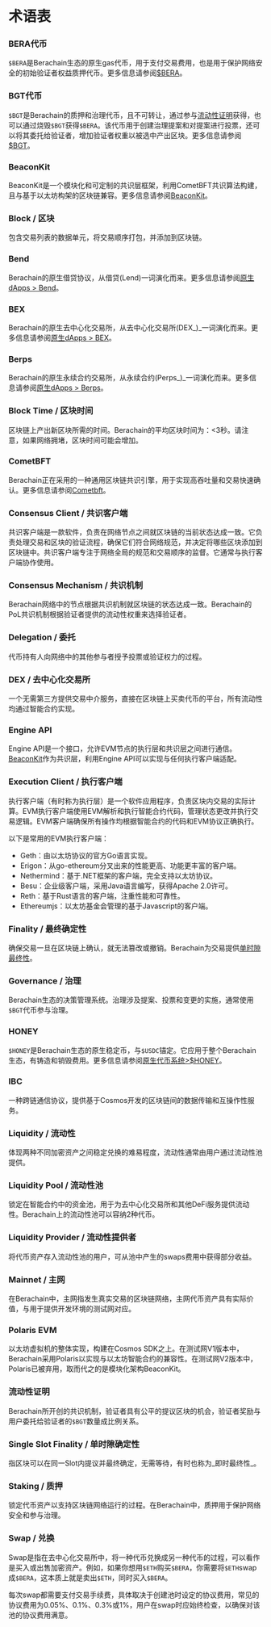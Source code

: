 # 术语表

### BERA代币[​](https://docs.berachain.com/learn/help/glossary#bera-token)

`$BERA`是Berachain生态的原生gas代币[​](https://docs.berachain.com/learn/help/glossary#bera-token)，用于支付交易费用，也是用于保护网络安全的初始验证者权益质押代币。更多信息请参阅[$BERA](../proof-of-liquidity/tokens/bera.md)。

### BGT代币

`$BGT`是Berachain的质押和治理代币，且不可转让，通过参与[流动性证明](glossary.md#liu-dong-xing-zheng-ming)获得，也可以通过烧毁`$BGT`获得`$BERA`。该代币用于创建治理提案和对提案进行投票，还可以将其委托给验证者，增加验证者权重以被选中产出区块。更多信息请参阅[$BGT](../proof-of-liquidity/tokens/bgt.md)。

### BeaconKit[​](https://docs.berachain.com/learn/help/glossary#beaconkit)

BeaconKit是一个模块化和可定制的共识层框架，利用CometBFT共识算法构建，且与基于以太坊构架的区块链兼容。更多信息请参阅[BeaconKit](../introduction/what-is-beaconkit.md)。[​](https://docs.berachain.com/learn/help/glossary#beaconkit)

### Block / 区块[​](https://docs.berachain.com/learn/help/glossary#block)

包含交易列表的数据单元，将交易顺序打包，并添加到区块链。

### Bend[​](https://docs.berachain.com/learn/help/glossary#bend)

Berachain的原生借贷协议，从借贷(Lend)一词演化而来。更多信息请参阅[原生dApps > Bend](glossary.md#bend)。

### BEX[​](https://docs.berachain.com/learn/help/glossary#bex)

Berachain的原生去中心化交易所，从去中心化交易所(DEX_)_一词演化而来。更多信息请参阅[原生dApps > BEX](../native-dapps/bex.md)。

### Berps[​](https://docs.berachain.com/learn/help/glossary#berps)

Berachain的原生永续合约交易所，从永续合约(Perps_)_一词演化而来。更多信息请参阅[原生dApps > Berps](../native-dapps/berps.md)。

### Block Time[​](https://docs.berachain.com/learn/help/glossary#block-time) / 区块时间

区块链上产出新区块所需的时间。Berachain的平均区块时间为：<3秒。请注意，如果网络拥堵，区块时间可能会增加。

### CometBFT[​](https://docs.berachain.com/learn/help/glossary#cometbft)

Berachain正在采用的一种通用区块链共识引擎，用于实现高吞吐量和交易快速确认。更多信息请参阅[Cometbft](https://cometbft.com/)。

### Consensus Client / 共识客户端[​](https://docs.berachain.com/learn/help/glossary#consensus-client)

共识客户端是一款软件，负责在网络节点之间就区块链的当前状态达成一致。它负责处理交易和区块的验证流程，确保它们符合网络规范，并决定将哪些区块添加到区块链中。共识客户端专注于网络全局的规范和交易顺序的监督。它通常与执行客户端协作使用。

### Consensus Mechanism / 共识机制[​](https://docs.berachain.com/learn/help/glossary#consensus-mechanism)

Berachain网络中的节点根据共识机制就区块链的状态达成一致。Berachain的PoL共识机制根据验证者提供的流动性权重来选择验证者。

### Delegation / 委托[​](https://docs.berachain.com/learn/help/glossary#delegation)

代币持有人向网络中的其他参与者授予投票或验证权力的过程。

### DEX / 去中心化交易所[​](https://docs.berachain.com/learn/help/glossary#dex-decentralized-exchange)

一个无需第三方提供交易中介服务，直接在区块链上买卖代币的平台，所有流动性均通过智能合约实现。

### Engine API[​](https://docs.berachain.com/learn/help/glossary#engine-api)

Engine API是一个接口，允许EVM节点的执行层和共识层之间进行通信。[BeaconKit](../introduction/what-is-beaconkit.md)作为共识层，利用Engine API可以实现与任何执行客户端适配。

### Execution Client / 执行客户端[​](https://docs.berachain.com/learn/help/glossary#execution-client)

执行客户端（有时称为执行层）是一个软件应用程序，负责区块内交易的实际计算。EVM执行客户端使用EVM解析和执行智能合约代码，管理状态更改并执行交易逻辑。EVM客户端确保所有操作均根据智能合约的代码和EVM协议正确执行。

以下是常用的EVM执行客户端：

* Geth：由以太坊协议的官方Go语言实现。
* Erigon：从go-ethereum分叉出来的性能更高、功能更丰富的客户端。
* Nethermind：基于.NET框架的客户端，完全支持以太坊协议。
* Besu：企业级客户端，采用Java语言编写，获得Apache 2.0许可。
* Reth：基于Rust语言的客户端，注重性能和可靠性。
* Ethereumjs：以太坊基金会管理的基于Javascript的客户端。

### Finality / 最终确定性[​](https://docs.berachain.com/learn/help/glossary#finality)

确保交易一旦在区块链上确认，就无法篡改或撤销。Berachain为交易提供[单时隙最终性](https://ethereum.org/zh/roadmap/single-slot-finality/#what-is-finality)。

### Governance / 治理[​](https://docs.berachain.com/learn/help/glossary#governance)

Berachain生态的决策管理系统。治理涉及提案、投票和变更的实施，通常使用`$BGT`代币参与治理。

### HONEY[​](https://docs.berachain.com/learn/help/glossary#honey)

`$HONEY`是Berachain生态的原生稳定币，与`$USDC`锚定。它应用于整个Berachain生态，有铸造和销毁费用。更多信息请参阅[原生代币系统>$HONEY](../proof-of-liquidity/tokens/honey.md)。

### IBC[​](https://docs.berachain.com/learn/help/glossary#ibc)

一种跨链通信协议，提供基于Cosmos开发的区块链间的数据传输和互操作性服务。

### Liquidity / 流动性[​](https://docs.berachain.com/learn/help/glossary#liquidity)

体现两种不同加密资产之间稳定兑换的难易程度，流动性通常由用户通过流动性池提供。

### Liquidity Pool / 流动性池[​](https://docs.berachain.com/learn/help/glossary#liquidity-pool)

锁定在智能合约中的资金池，用于为去中心化交易所和其他DeFi服务提供流动性。Berachain上的流动性池可以容纳2种代币。

### Liquidity Provider / 流动性提供者[​](https://docs.berachain.com/learn/help/glossary#liquidity-provider)

将代币资产存入流动性池的用户，可从池中产生的swaps费用中获得部分收益。

### Mainnet / 主网[​](https://docs.berachain.com/learn/help/glossary#mainnet)

在Berachain中，主网指发生真实交易的区块链网络，主网代币资产具有实际价值，与用于提供开发环境的测试网对应。

### Polaris EVM[​](https://docs.berachain.com/learn/help/glossary#polaris-evm)

以太坊虚拟机的整体实现，构建在Cosmos SDK之上。在测试网V1版本中，Berachain采用Polaris以实现与以太坊智能合约的兼容性。在测试网V2版本中，Polaris已被弃用，取而代之的是模块化架构BeaconKit。

### 流动性证明[​](https://docs.berachain.com/learn/help/glossary#proof-of-liquidity)

Berachain所开创的共识机制，验证者具有公平的提议区块的机会，验证者奖励与用户委托给验证者的`$BGT`数量成比例关系。

### Single Slot Finality / 单时隙确定性[​](https://docs.berachain.com/learn/help/glossary#single-slot-finality)

指区块可以在同一Slot内提议并最终确定，无需等待，有时也称为_即时最终性_。

### Staking / 质押[​](https://docs.berachain.com/learn/help/glossary#staking)

锁定代币资产以支持区块链网络运行的过程。在Berachain中，质押用于保护网络安全和参与治理。

### Swap / 兑换[​](https://docs.berachain.com/learn/help/glossary#swap)

Swap是指在去中心化交易所中，将一种代币兑换成另一种代币的过程，可以看作是买入或出售加密资产。例如，如果你想用`$ETH`购买`$BERA`，你需要将`$ETH`swap成`$BERA`，这本质上就是卖出`$ETH`，同时买入`$BERA`。

每次swap都需要支付交易手续费，具体取决于创建池时设定的协议费用，常见的协议费用为0.05%、0.1%、0.3%或1%，用户在swap时应始终检查，以确保对该池的协议费用满意。
